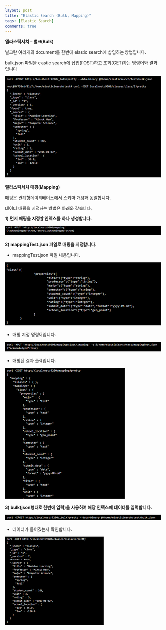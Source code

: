 ```yaml
---
layout: post
title: "Elastic Search (Bulk, Mapping)"
tags: [Elastic Search]
comments: true
---
```


**엘라스틱서치 – 벌크(Bulk)**


벌크란 여러개의 document를 한번에 elastic search에 삽입하는 방법입니다.

bulk.json 파일을 elastic search에 삽입(POST)하고 조회(GET)하는 명령어와 결과입니다.

![frozen Lake WorldS](./images/taehyun_image01.png)








**엘라스틱서치 매핑(Mapping)**


매핑은 관계형데이터베이스에서 스키마 개념과 동일합니다.

데이터 매핑을 지정하는 방법은 아래와 같습니다.


**1) 먼저 매핑을 지정할 인덱스를 하나 생성합니다.**

![frozen Lake WorldS](./images/taehyun_image02.png)


**2) mappingTest.json 파일로 매핑을 지정합니다.**

- mappingTest.json 파일 내용입니다.

![frozen Lake WorldS](./images/taehyun_image03.png)


- 매핑 지정 명령어입니다.

![frozen Lake WorldS](./images/taehyun_image04.png)









- 매핑된 결과 출력입니다.

![frozen Lake WorldS](./images/taehyun_image05.png)


**3) bulk(json형태로 한번에 입력)을 사용하여 해당 인덱스에 데이터를 입력합니다.**

![frozen Lake WorldS](./images/taehyun_image06.png)


- 데이터가 들어갔는지 확인합니다.

![frozen Lake WorldS](./images/taehyun_image07.png)

